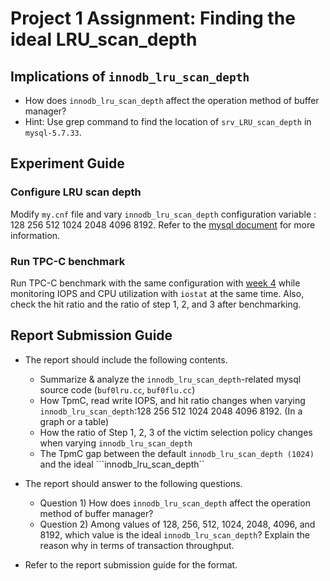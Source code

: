 # Project 1 Assignment: Finding the ideal LRU_scan_depth

## Implications of ```innodb_lru_scan_depth```
- How does ```innodb_lru_scan_depth``` affect the operation method of buffer manager?
- Hint: Use grep command to find the location of ```srv_LRU_scan_depth``` in ```mysql-5.7.33```.


## Experiment Guide
### Configure LRU scan depth
Modify ```my.cnf``` file and vary ```innodb_lru_scan_depth``` configuration variable : 128 256 512 1024 2048 4096 8192. Refer to the [mysql document](https://dev.mysql.com/doc/refman/5.7/en/innodb-parameters.html#sysvar_innodb_lru_scan_depth) for more information.

### Run TPC-C benchmark
Run TPC-C benchmark with the same configuration  with [week 4](https://github.com/LeeBohyun/mysql-tpcc/blob/master/buffer_manager/buffer_miss_scenario_monitoring.md) while monitoring IOPS and CPU utilization with ```iostat``` at the same time. Also, check the hit ratio and the ratio of step 1, 2, and 3 after benchmarking.


## Report Submission Guide

- The report should include the following contents.
  - Summarize & analyze the ```innodb_lru_scan_depth```-related mysql source code (``buf0lru.cc``, ``buf0flu.cc``)
  - How TpmC, read write IOPS, and hit ratio changes when varying ```innodb_lru_scan_depth```:128 256 512 1024 2048 4096 8192.  (In a graph or a table)
  - How the ratio of Step 1, 2, 3 of the victim selection policy changes when varying ```innodb_lru_scan_depth```
  - The TpmC gap between the default ```innodb_lru_scan_depth (1024)``` and the ideal ```innodb_lru_scan_depth``
  
- The report should answer to the following questions.
  - Question 1) How does ```innodb_lru_scan_depth``` affect the operation method of buffer manager? 
  - Question 2) Among values of 128, 256, 512, 1024, 2048, 4096, and 8192, which value is the ideal ```innodb_lru_scan_depth```? Explain the reason why in terms of transaction throughput.

- Refer to the report submission guide for the format.
